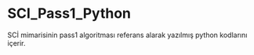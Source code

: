 # SCI_Pass1_Python
SCİ mimarisinin pass1 algoritması referans alarak yazılmış python kodlarını içerir.
